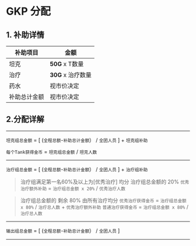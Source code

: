 # GKP 分配

## 1. 补助详情
|  **补助项目** |  **金额** |
| ------------ | ------------ |
|  坦克  | **50G** x T数量 |
| 治疗 | **30G** x 治疗数量 |
| 药水  |  视市价决定 |
| 补助总计金额  |  视市价决定 |


## 2.分配详解
------------

`坦克组总金额` = [ (`全程总额`-`补助总计金额`） / `全团人员` ]  + `坦克组补助` 

`每个Tank获得金币` =  `坦克组总金额` / `坦克人数`

------------


`治疗组总金额` = [ (`全程总额`-`补助总计金额`） / `全团人员` ]  + `治疗组补助`

> 治疗组满足第一名60%及以上为[优秀治疗] 均分 治疗组总金额的 20%
`优秀治疗额外补助` = `治疗组总金额 x 20%` / `优秀治疗人数`

> 治疗组总金额的 剩余 80% 由所有治疗均分
`优秀治疗获得金币` = `治疗组总金额 x 80%` / `治疗总人数` + `优秀治疗额外补助`
`普通治疗获得金币` = `治疗组总金额 x 80%` / `治疗总人数`

------------


`输出组总金额` = [ (`全程总额`-`补助总计金额`） / `全团人员` ]

------------

